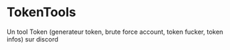 # TokenTools
Un tool Token (generateur token, brute force account, token fucker, token infos) sur discord
